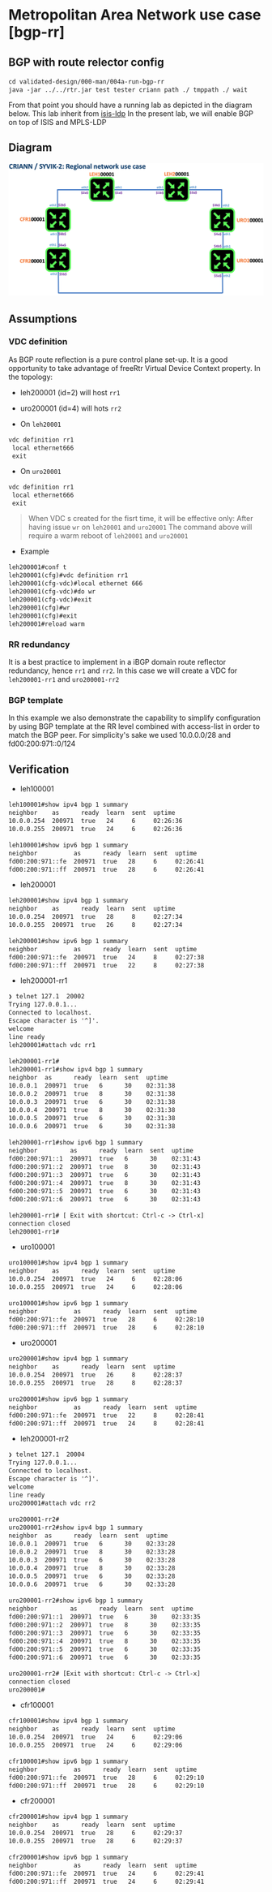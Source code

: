 # Metropolitan Area Network use case [bgp-rr]

## BGP with route relector config

```
cd validated-design/000-man/004a-run-bgp-rr
java -jar ../../rtr.jar test tester criann path ./ tmppath ./ wait
```
From that point you should have a running lab as depicted in the diagram below. This lab inherit from [isis-ldp](../003b-run-isis-ldp)
In the present lab, we will enable BGP on top of ISIS and MPLS-LDP

## Diagram
![syvik-2-diagram.png](../syvik-2-diagram.png)

## Assumptions

### VDC definition
As BGP route reflection is a pure control plane set-up. It is a good opportunity to take advantage of freeRtr Virtual Device Context property. In the topology:

 * leh200001 (id=2) will host `rr1`
 * uro200001 (id=4) will hots `rr2`

 * On `leh20001`

```
vdc definition rr1
 local ethernet666
 exit
```

 * On `uro20001`

```
vdc definition rr1
 local ethernet666
 exit
```

> When VDC s created for the fisrt time, it will be effective only:
> After having issue `wr` on `leh20001` and `uro20001`
> The command above will require a warm reboot of `leh20001` and `uro20001`

 * Example
```
leh200001#conf t
leh200001(cfg)#vdc definition rr1
leh200001(cfg-vdc)#local ethernet 666
leh200001(cfg-vdc)#do wr
leh200001(cfg-vdc)#exit
leh200001(cfg)#wr
leh200001(cfg)#exit
leh200001#reload warm
```

### RR redundancy
It is a best practice to implement in a iBGP domain route reflector redundancy, hence `rr1` and `rr2`. In this case we will create a VDC for `leh200001-rr1` and `uro200001-rr2`


### BGP template
In this example we also demonstrate the capability to simplify configuration by using BGP template at the RR level combined with access-list in order to match the BGP peer. For simplicity's sake we used 10.0.0.0/28 and fd00:200:971::0/124


## Verification


* leh100001

```
leh100001#show ipv4 bgp 1 summary
neighbor    as      ready  learn  sent  uptime
10.0.0.254  200971  true   24     6     02:26:36
10.0.0.255  200971  true   24     6     02:26:36

leh100001#show ipv6 bgp 1 summary
neighbor          as      ready  learn  sent  uptime
fd00:200:971::fe  200971  true   28     6     02:26:41
fd00:200:971::ff  200971  true   28     6     02:26:41
```

* leh200001

```
leh200001#show ipv4 bgp 1 summary
neighbor    as      ready  learn  sent  uptime
10.0.0.254  200971  true   28     8     02:27:34
10.0.0.255  200971  true   26     8     02:27:34

leh200001#show ipv6 bgp 1 summary
neighbor          as      ready  learn  sent  uptime
fd00:200:971::fe  200971  true   24     8     02:27:38
fd00:200:971::ff  200971  true   22     8     02:27:38

```

* leh200001-rr1

```
❯ telnet 127.1  20002
Trying 127.0.0.1...
Connected to localhost.
Escape character is '^]'.
welcome
line ready
leh200001#attach vdc rr1

leh200001-rr1#
leh200001-rr1#show ipv4 bgp 1 summary
neighbor  as      ready  learn  sent  uptime
10.0.0.1  200971  true   6      30    02:31:38
10.0.0.2  200971  true   8      30    02:31:38
10.0.0.3  200971  true   6      30    02:31:38
10.0.0.4  200971  true   8      30    02:31:38
10.0.0.5  200971  true   6      30    02:31:38
10.0.0.6  200971  true   6      30    02:31:38

leh200001-rr1#show ipv6 bgp 1 summary
neighbor         as      ready  learn  sent  uptime
fd00:200:971::1  200971  true   6      30    02:31:43
fd00:200:971::2  200971  true   8      30    02:31:43
fd00:200:971::3  200971  true   6      30    02:31:43
fd00:200:971::4  200971  true   8      30    02:31:43
fd00:200:971::5  200971  true   6      30    02:31:43
fd00:200:971::6  200971  true   6      30    02:31:43

leh200001-rr1# [ Exit with shortcut: Ctrl-c -> Ctrl-x]
connection closed
leh200001-rr1#
```

* uro100001

```
uro100001#show ipv4 bgp 1 summary
neighbor    as      ready  learn  sent  uptime
10.0.0.254  200971  true   24     6     02:28:06
10.0.0.255  200971  true   24     6     02:28:06

uro100001#show ipv6 bgp 1 summary
neighbor          as      ready  learn  sent  uptime
fd00:200:971::fe  200971  true   28     6     02:28:10
fd00:200:971::ff  200971  true   28     6     02:28:10
```


* uro200001

```
uro200001#show ipv4 bgp 1 summary
neighbor    as      ready  learn  sent  uptime
10.0.0.254  200971  true   26     8     02:28:37
10.0.0.255  200971  true   28     8     02:28:37

uro200001#show ipv6 bgp 1 summary
neighbor          as      ready  learn  sent  uptime
fd00:200:971::fe  200971  true   22     8     02:28:41
fd00:200:971::ff  200971  true   24     8     02:28:41
```

* leh200001-rr2

```
❯ telnet 127.1  20004
Trying 127.0.0.1...
Connected to localhost.
Escape character is '^]'.
welcome
line ready
uro200001#attach vdc rr2

uro200001-rr2#
uro200001-rr2#show ipv4 bgp 1 summary
neighbor  as      ready  learn  sent  uptime
10.0.0.1  200971  true   6      30    02:33:28
10.0.0.2  200971  true   8      30    02:33:28
10.0.0.3  200971  true   6      30    02:33:28
10.0.0.4  200971  true   8      30    02:33:28
10.0.0.5  200971  true   6      30    02:33:28
10.0.0.6  200971  true   6      30    02:33:28

uro200001-rr2#show ipv6 bgp 1 summary
neighbor         as      ready  learn  sent  uptime
fd00:200:971::1  200971  true   6      30    02:33:35
fd00:200:971::2  200971  true   8      30    02:33:35
fd00:200:971::3  200971  true   6      30    02:33:35
fd00:200:971::4  200971  true   8      30    02:33:35
fd00:200:971::5  200971  true   6      30    02:33:35
fd00:200:971::6  200971  true   6      30    02:33:35

uro200001-rr2# [Exit with shortcut: Ctrl-c -> Ctrl-x]
connection closed
uro200001#
```

* cfr100001

```
cfr100001#show ipv4 bgp 1 summary
neighbor    as      ready  learn  sent  uptime
10.0.0.254  200971  true   24     6     02:29:06
10.0.0.255  200971  true   24     6     02:29:06

cfr100001#show ipv6 bgp 1 summary
neighbor          as      ready  learn  sent  uptime
fd00:200:971::fe  200971  true   28     6     02:29:10
fd00:200:971::ff  200971  true   28     6     02:29:10
```

* cfr200001

```
cfr200001#show ipv4 bgp 1 summary
neighbor    as      ready  learn  sent  uptime
10.0.0.254  200971  true   28     6     02:29:37
10.0.0.255  200971  true   28     6     02:29:37

cfr200001#show ipv6 bgp 1 summary
neighbor          as      ready  learn  sent  uptime
fd00:200:971::fe  200971  true   24     6     02:29:41
fd00:200:971::ff  200971  true   24     6     02:29:41
```


